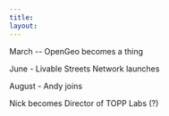 ```yaml
---
title: 
layout: 
---
```



March -- OpenGeo becomes a thing

June - Livable Streets Network launches

August - Andy joins

Nick becomes Director of TOPP Labs (?)